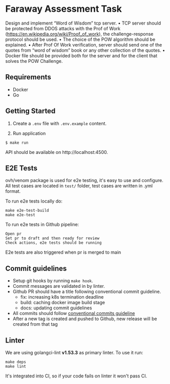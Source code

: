 # Faraway Assessment Task

Design and implement “Word of Wisdom” tcp server.
• TCP server should be protected from DDOS attacks with the Prof of Work (https://en.wikipedia.org/wiki/Proof_of_work), the challenge-response protocol should be used.
• The choice of the POW algorithm should be explained.
• After Prof Of Work verification, server should send one of the quotes from “word of wisdom” book or any other collection of the quotes.
• Docker file should be provided both for the server and for the client that solves the POW Challenge. 

## Requirements

- Docker
- Go

## Getting Started

1. Create a `.env` file with `.env.example` content.

2. Run application

```
$ make run
```

API should be available on http://localhost:4500.

## E2E Tests

ovh/venom package is used for e2e testing, it's easy to use and configure. All test cases are located in `test/` folder, test cases are written in .yml format.

To run e2e tests locally do:

```
make e2e-test-build
make e2e-test
```

To run e2e tests in Github pipeline:

```
Open pr
Set pr to draft and then ready for review
Check actions, e2e tests should be running
```

E2e tests are also triggered when pr is merged to main

## Commit guidelines

- Setup git hooks by running `make hook`.
- Commit messages are validated in by linter.
- Github PR should have a title following conventional commit guideline.
  - fix: increasing k8s termination deadline
  - build: caching docker image build stage
  - docs: updating commit guidelines
- All commits should follow [conventional commits guideline](https://www.conventionalcommits.org/en/v1.0.0/)
- After a new tag is created and pushed to Github, new release will be created from that tag

## Linter

We are using golangci-lint **v1.53.3** as primary linter. To use it run:

```
make deps
make lint
```

It's integrated into CI, so if your code fails on linter it won't pass CI.
